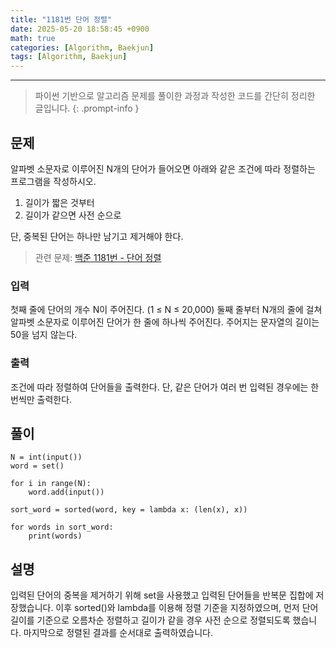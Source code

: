 ```yaml
--- 
title: "1181번 단어 정렬"
date: 2025-05-20 18:58:45 +0900
math: true
categories: [Algorithm, Baekjun]
tags: [Algorithm, Baekjun]
---
```

---------- 	
> 파이썬 기반으로 알고리즘 문제를 풀이한 과정과 작성한 코드를 간단히 정리한 글입니다.
{: .prompt-info } 

## **문제**
알파벳 소문자로 이루어진 N개의 단어가 들어오면 아래와 같은 조건에 따라 정렬하는 프로그램을 작성하시오.
1. 길이가 짧은 것부터
2. 길이가 같으면 사전 순으로 

단, 중복된 단어는 하나만 남기고 제거해야 한다.

> 관련 문제: [백준 1181번 - 단어 정렬](https://www.acmicpc.net/problem/1181)

### **입력**
첫째 줄에 단어의 개수 N이 주어진다. (1 ≤ N ≤ 20,000) 둘째 줄부터 N개의 줄에 걸쳐 알파벳 소문자로 이루어진 단어가 한 줄에 하나씩 주어진다. 주어지는 문자열의 길이는 50을 넘지 않는다.

### **출력**
조건에 따라 정렬하여 단어들을 출력한다. 단, 같은 단어가 여러 번 입력된 경우에는 한 번씩만 출력한다.

## **풀이**
```
N = int(input())
word = set()

for i in range(N):
    word.add(input())

sort_word = sorted(word, key = lambda x: (len(x), x))

for words in sort_word:
    print(words)
```
## **설명**

입력된 단어의 중복을 제거하기 위해 set을 사용했고 입력된 단어들을 반복문 집합에  저장했습니다. 이후 sorted()와 lambda를 이용해 정렬 기준을 지정하였으며, 먼저 단어 길이를 기준으로 오름차순 정렬하고 길이가 같을 경우 사전 순으로 정렬되도록 했습니다. 마지막으로 정렬된 결과를 순서대로 출력하였습니다.